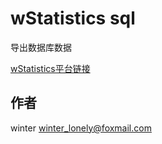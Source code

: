 # wStatistics sql

导出数据库数据

[wStatistics平台链接](https://gitee.com/winter-lonely/wstatistics_install)

## 作者

winter <winter_lonely@foxmail.com>
